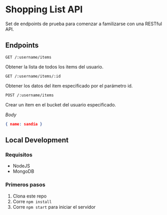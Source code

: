 # Shopping List API

Set de endpoints de prueba para comenzar a familizarse con una RESTful API.

## Endpoints

`GET /:username/items`

Obtener la lista de todos los items del usuario.

`GET /:username/items/:id`

Obtener los datos del item especificado por el parámetro id.

`POST /:username/items`

Crear un item en el bucket del usuario especificado.

_Body_
```json
{ name: sandía } 
```

## Local Development
### Requisitos
- NodeJS
- MongoDB

### Primeros pasos
1. Clona este repo
2. Corre `npm install`
3. Corre `npm start` para iniciar el servidor